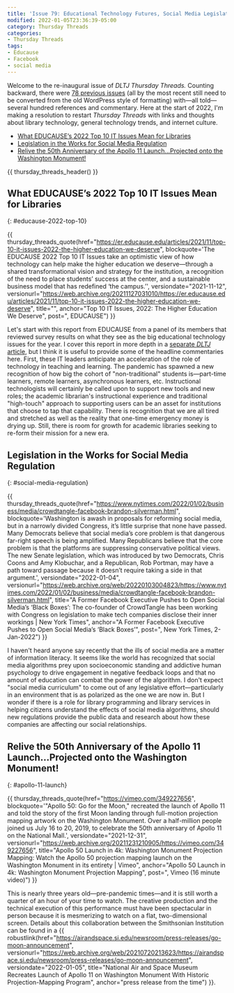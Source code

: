 ```yaml
---
title: 'Issue 79: Educational Technology Futures, Social Media Legislation, Apollo 11 Launch at 50'
modified: 2022-01-05T23:36:39-05:00
category: Thursday Threads
categories:
- Thursday Threads
tags:
- Educause
- Facebook
- social media
---
```

Welcome to the re-inaugural issue of _DLTJ Thursday Threads._
Counting backward, there were [78 previous issues](/category/thursday-threads/) (all by the most recent still need to be converted from the old WordPress style of formatting) with—all told—several hundred references and commentary.
Here at the start of 2022, I'm making a resolution to restart _Thursday Threads_ with links and thoughts about library technology, general technology trends, and internet culture.

* [What EDUCAUSE’s 2022 Top 10 IT Issues Mean for Libraries]({filename}/2022-01-06-issue-79-educause-tech-social-media-regulation-apollo-11-at-50#educause-2022-top-10)
* [Legislation in the Works for Social Media Regulation]({filename}/2022-01-06-issue-79-educause-tech-social-media-regulation-apollo-11-at-50#social-media-regulation)
* [Relive the 50th Anniversary of the Apollo 11 Launch...Projected onto the Washington Monument!]({filename}/2022-01-06-issue-79-educause-tech-social-media-regulation-apollo-11-at-50#apollo-11-launch)

{{ thursday_threads_header() }}

## What EDUCAUSE’s 2022 Top 10 IT Issues Mean for Libraries
{: #educause-2022-top-10}

{{ thursday_threads_quote(href="https://er.educause.edu/articles/2021/11/top-10-it-issues-2022-the-higher-education-we-deserve",
 blockquote='The EDUCAUSE 2022 Top 10 IT Issues take an optimistic view of how technology can help make the higher education we deserve—through a shared transformational vision and strategy for the institution, a recognition of the need to place students’ success at the center, and a sustainable business model that has redefined &lsquo;the campus.&rsquo;',
 versiondate="2021-11-12",
 versionurl="https://web.archive.org/20211127031010/https://er.educause.edu/articles/2021/11/top-10-it-issues-2022-the-higher-education-we-deserve",
 title="",
 anchor="Top 10 IT Issues, 2022: The Higher Education We Deserve",
 post=", EDUCAUSE") }}

Let's start with this report from EDUCAUSE from a panel of its members that reviewed survey results on what they see as the big educational technology issues for the year.
I cover this report in more depth in a [separate _DLTJ_ article]({filename}/2021-12-05-educause-2022-issues), but I think it is useful to provide some of the headline commentaries here.
First, these IT leaders anticipate an acceleration of the role of technology in teaching and learning.
The pandemic has spawned a new recognition of how big the cohort of "non-traditional" students is—part-time learners, remote learners, asynchronous learners, etc.
Instructional technologists will certainly be called upon to support new tools and new roles; the academic librarian's instructional experience and traditional "high-touch" approach to supporting users can be an asset for institutions that choose to tap that capability.
There is recognition that we are all tired and stretched as well as the reality that one-time emergency money is drying up.
Still, there is room for growth for academic libraries seeking to re-form their mission for a new era.

## Legislation in the Works for Social Media Regulation
{: #social-media-regulation}

{{ thursday_threads_quote(href="https://www.nytimes.com/2022/01/02/business/media/crowdtangle-facebook-brandon-silverman.html",
 blockquote='Washington is awash in proposals for reforming social media, but in a narrowly divided Congress, it’s little surprise that none have passed. Many Democrats believe that social media’s core problem is that dangerous far-right speech is being amplified. Many Republicans believe that the core problem is that the platforms are suppressing conservative political views. The new Senate legislation, which was introduced by two Democrats, Chris Coons and Amy Klobuchar, and a Republican, Rob Portman, may have a path toward passage because it doesn’t require taking a side in that argument.',
 versiondate="2022-01-04",
 versionurl="https://web.archive.org/web/20220103004823/https://www.nytimes.com/2022/01/02/business/media/crowdtangle-facebook-brandon-silverman.html",
 title="A Former Facebook Executive Pushes to Open Social Media’s ‘Black Boxes’: The co-founder of CrowdTangle has been working with Congress on legislation to make tech companies disclose their inner workings | New York Times",
 anchor="A Former Facebook Executive Pushes to Open Social Media’s ‘Black Boxes’",
 post=", New York Times, 2-Jan-2022") }}

I haven't heard anyone say recently that the ills of social media are a matter of information literacy.
It seems like the world has recognized that social media algorithms prey upon socioeconomic standing and addictive human psychology to drive engagement in negative feedback loops and that no amount of education can combat the power of the algorithm.
I don't expect "social media curriculum" to come out of any legislative effort—particularly in an environment that is as polarized as the one we are now in.
But I wonder if there is a role for library programming and library services in helping citizens understand the effects of social media algorithms, should new regulations provide the public data and research about how these companies are affecting our social relationships.

## Relive the 50th Anniversary of the Apollo 11 Launch...Projected onto the Washington Monument!
{: #apollo-11-launch}

{{ thursday_threads_quote(href="https://vimeo.com/349227656",
 blockquote='"Apollo 50: Go for the Moon," recreated the launch of Apollo 11 and told the story of the first Moon landing through full-motion projection mapping artwork on the Washington Monument. Over a half-million people joined us July 16 to 20, 2019, to celebrate the 50th anniversary of Apollo 11 on the National Mall.',
 versiondate="2021-12-31",
 versionurl="https://web.archive.org/20211231210905/https://vimeo.com/349227656",
 title="Apollo 50 Launch in 4k: Washington Monument Projection Mapping: Watch the Apollo 50 projection mapping launch on the Washington Monument in its entirety | Vimeo",
 anchor="Apollo 50 Launch in 4k: Washington Monument Projection Mapping",
 post=", Vimeo (16 minute video)") }}

This is nearly three years old—pre-pandemic times—and it is still worth a quarter of an hour of your time to watch.
The creative production and the technical execution of this performance must have been spectacular in person because it is mesmerizing to watch on a flat, two-dimensional screen.
Details about this collaboration between the Smithsonian Institution can be found in a {{ robustlink(href="https://airandspace.si.edu/newsroom/press-releases/go-moon-announcement", versionurl="https://web.archive.org/web/20210720213623/https://airandspace.si.edu/newsroom/press-releases/go-moon-announcement", versiondate="2022-01-05", title="National Air and Space Museum Recreates Launch of Apollo 11 on Washington Monument With Historic Projection-Mapping Program", anchor="press release from the time") }}.
